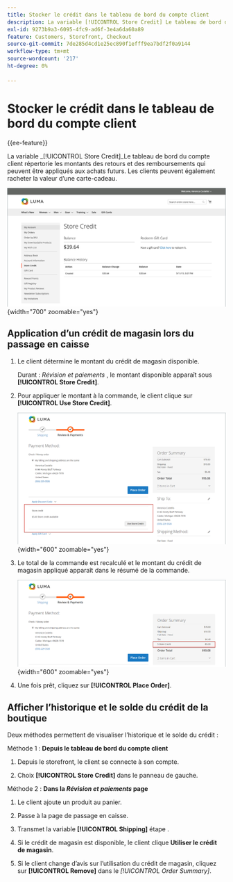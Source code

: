 ```yaml
---
title: Stocker le crédit dans le tableau de bord du compte client
description: La variable [!UICONTROL Store Credit] Le tableau de bord du compte client répertorie les montants des retours et des remboursements qui peuvent être appliqués aux achats futurs.
exl-id: 9273b9a3-6095-4fc9-ad6f-3e4a6da60a89
feature: Customers, Storefront, Checkout
source-git-commit: 7de285d4cd1e25ec890f1efff9ea7bdf2f0a9144
workflow-type: tm+mt
source-wordcount: '217'
ht-degree: 0%

---
```


# Stocker le crédit dans le tableau de bord du compte client

{{ee-feature}}

La variable _[!UICONTROL Store Credit]_Le tableau de bord du compte client répertorie les montants des retours et des remboursements qui peuvent être appliqués aux achats futurs. Les clients peuvent également racheter la valeur d’une carte-cadeau.

![Crédit de la boutique client](assets/account-dashboard-store-credit.png){width="700" zoomable="yes"}

## Application d’un crédit de magasin lors du passage en caisse

1. Le client détermine le montant du crédit de magasin disponible.

   Durant : _Révision et paiements_ , le montant disponible apparaît sous **[!UICONTROL Store Credit]**.

1. Pour appliquer le montant à la commande, le client clique sur **[!UICONTROL Use Store Credit]**.

   ![Utiliser le crédit de la boutique lors du passage en caisse](assets/storefront-checkout-use-store-credit.png){width="600" zoomable="yes"}

1. Le total de la commande est recalculé et le montant du crédit de magasin appliqué apparaît dans le résumé de la commande.

   ![Synthèse des commandes avec crédit de magasin appliqué](assets/storefront-checkout-use-store-credit-order-summary.png){width="600" zoomable="yes"}

1. Une fois prêt, cliquez sur **[!UICONTROL Place Order]**.

## Afficher l’historique et le solde du crédit de la boutique

Deux méthodes permettent de visualiser l’historique et le solde du crédit :

Méthode 1 : **Depuis le tableau de bord du compte client**

1. Depuis le storefront, le client se connecte à son compte.

1. Choix **[!UICONTROL Store Credit]** dans le panneau de gauche.

Méthode 2 : **Dans la _Révision et paiements_ page**

1. Le client ajoute un produit au panier.

1. Passe à la page de passage en caisse.

1. Transmet la variable **[!UICONTROL Shipping]** étape .

1. Si le crédit de magasin est disponible, le client clique **Utiliser le crédit de magasin**.

1. Si le client change d’avis sur l’utilisation du crédit de magasin, cliquez sur **[!UICONTROL Remove]** dans le _[!UICONTROL Order Summary]_.
